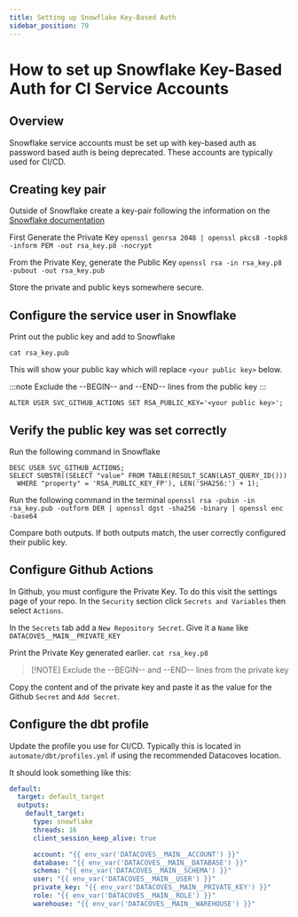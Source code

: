 ```yaml
---
title: Setting up Snowflake Key-Based Auth
sidebar_position: 79
---
```

# How to set up Snowflake Key-Based Auth for CI Service Accounts

## Overview

Snowflake service accounts must be set up with key-based auth as password based auth is being deprecated. These accounts are typically used for CI/CD.

## Creating key pair

Outside of Snowflake create a key-pair following the information on the [Snowflake documentation](https://docs.snowflake.com/en/user-guide/key-pair-auth)

First Generate the Private Key
`openssl genrsa 2048 | openssl pkcs8 -topk8 -inform PEM -out rsa_key.p8 -nocrypt`

From the Private Key, generate the Public Key
`openssl rsa -in rsa_key.p8 -pubout -out rsa_key.pub`

Store the private and public keys somewhere secure.

## Configure the service user in Snowflake

Print out the public key and add to Snowflake

`cat rsa_key.pub`

This will show your public kay which will replace `<your public key>` below.

:::note
Exclude the --BEGIN-- and --END-- lines from the public key
:::

`ALTER USER SVC_GITHUB_ACTIONS SET RSA_PUBLIC_KEY='<your public key>';`

## Verify the public key was set correctly

Run the following command in Snowflake
```
DESC USER SVC_GITHUB_ACTIONS;
SELECT SUBSTR((SELECT "value" FROM TABLE(RESULT_SCAN(LAST_QUERY_ID()))
  WHERE "property" = 'RSA_PUBLIC_KEY_FP'), LEN('SHA256:') + 1);
```

Run the following command in the terminal
`openssl rsa -pubin -in rsa_key.pub -outform DER | openssl dgst -sha256 -binary | openssl enc -base64`

Compare both outputs. If both outputs match, the user correctly configured their public key.

## Configure Github Actions

In Github, you must configure the Private Key. To do this visit the settings page of your repo. In the `Security` section click `Secrets and Variables` then select `Actions`.

In the  `Secrets` tab add a `New Repository Secret`.
Give it a `Name` like `DATACOVES__MAIN__PRIVATE_KEY`

Print the Private Key generated earlier.
`cat rsa_key.p8`
 
>[!NOTE] Exclude the --BEGIN-- and --END-- lines from the private key

Copy the content and of the private key and paste it as the value for the Github `Secret` and `Add Secret`.
 
## Configure the dbt profile

Update the profile you use for CI/CD. Typically this is located in `automate/dbt/profiles.yml` if using the recommended Datacoves location.

It should look something like this:

```yaml
default:
  target: default_target
  outputs:
    default_target:
      type: snowflake
      threads: 16
      client_session_keep_alive: true

      account: "{{ env_var('DATACOVES__MAIN__ACCOUNT') }}"
      database: "{{ env_var('DATACOVES__MAIN__DATABASE') }}"
      schema: "{{ env_var('DATACOVES__MAIN__SCHEMA') }}"
      user: "{{ env_var('DATACOVES__MAIN__USER') }}"
      private_key: "{{ env_var('DATACOVES__MAIN__PRIVATE_KEY') }}"
      role: "{{ env_var('DATACOVES__MAIN__ROLE') }}"
      warehouse: "{{ env_var('DATACOVES__MAIN__WAREHOUSE') }}"
```  

